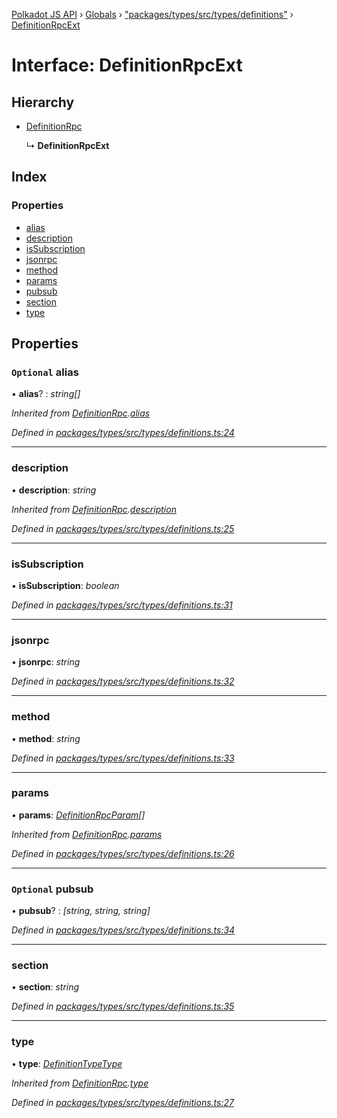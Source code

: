 [Polkadot JS API](../README.md) › [Globals](../globals.md) › ["packages/types/src/types/definitions"](../modules/_packages_types_src_types_definitions_.md) › [DefinitionRpcExt](_packages_types_src_types_definitions_.definitionrpcext.md)

# Interface: DefinitionRpcExt

## Hierarchy

* [DefinitionRpc](_packages_types_src_types_definitions_.definitionrpc.md)

  ↳ **DefinitionRpcExt**

## Index

### Properties

* [alias](_packages_types_src_types_definitions_.definitionrpcext.md#optional-alias)
* [description](_packages_types_src_types_definitions_.definitionrpcext.md#description)
* [isSubscription](_packages_types_src_types_definitions_.definitionrpcext.md#issubscription)
* [jsonrpc](_packages_types_src_types_definitions_.definitionrpcext.md#jsonrpc)
* [method](_packages_types_src_types_definitions_.definitionrpcext.md#method)
* [params](_packages_types_src_types_definitions_.definitionrpcext.md#params)
* [pubsub](_packages_types_src_types_definitions_.definitionrpcext.md#optional-pubsub)
* [section](_packages_types_src_types_definitions_.definitionrpcext.md#section)
* [type](_packages_types_src_types_definitions_.definitionrpcext.md#type)

## Properties

### `Optional` alias

• **alias**? : *string[]*

*Inherited from [DefinitionRpc](_packages_types_src_types_definitions_.definitionrpc.md).[alias](_packages_types_src_types_definitions_.definitionrpc.md#optional-alias)*

*Defined in [packages/types/src/types/definitions.ts:24](https://github.com/polkadot-js/api/blob/0e9a50e020/packages/types/src/types/definitions.ts#L24)*

___

###  description

• **description**: *string*

*Inherited from [DefinitionRpc](_packages_types_src_types_definitions_.definitionrpc.md).[description](_packages_types_src_types_definitions_.definitionrpc.md#description)*

*Defined in [packages/types/src/types/definitions.ts:25](https://github.com/polkadot-js/api/blob/0e9a50e020/packages/types/src/types/definitions.ts#L25)*

___

###  isSubscription

• **isSubscription**: *boolean*

*Defined in [packages/types/src/types/definitions.ts:31](https://github.com/polkadot-js/api/blob/0e9a50e020/packages/types/src/types/definitions.ts#L31)*

___

###  jsonrpc

• **jsonrpc**: *string*

*Defined in [packages/types/src/types/definitions.ts:32](https://github.com/polkadot-js/api/blob/0e9a50e020/packages/types/src/types/definitions.ts#L32)*

___

###  method

• **method**: *string*

*Defined in [packages/types/src/types/definitions.ts:33](https://github.com/polkadot-js/api/blob/0e9a50e020/packages/types/src/types/definitions.ts#L33)*

___

###  params

• **params**: *[DefinitionRpcParam](_packages_types_src_types_definitions_.definitionrpcparam.md)[]*

*Inherited from [DefinitionRpc](_packages_types_src_types_definitions_.definitionrpc.md).[params](_packages_types_src_types_definitions_.definitionrpc.md#params)*

*Defined in [packages/types/src/types/definitions.ts:26](https://github.com/polkadot-js/api/blob/0e9a50e020/packages/types/src/types/definitions.ts#L26)*

___

### `Optional` pubsub

• **pubsub**? : *[string, string, string]*

*Defined in [packages/types/src/types/definitions.ts:34](https://github.com/polkadot-js/api/blob/0e9a50e020/packages/types/src/types/definitions.ts#L34)*

___

###  section

• **section**: *string*

*Defined in [packages/types/src/types/definitions.ts:35](https://github.com/polkadot-js/api/blob/0e9a50e020/packages/types/src/types/definitions.ts#L35)*

___

###  type

• **type**: *[DefinitionTypeType](../modules/_packages_types_src_types_definitions_.md#definitiontypetype)*

*Inherited from [DefinitionRpc](_packages_types_src_types_definitions_.definitionrpc.md).[type](_packages_types_src_types_definitions_.definitionrpc.md#type)*

*Defined in [packages/types/src/types/definitions.ts:27](https://github.com/polkadot-js/api/blob/0e9a50e020/packages/types/src/types/definitions.ts#L27)*

